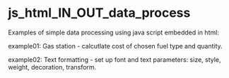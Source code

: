 # js_html_IN_OUT_data_process
Examples of simple data processing using java script embedded in html:

example01: Gas station - calcutlate cost of chosen fuel type and quantity.

example02: Text formatting - set up font and text parameters: size, style, weight, decoration, transform. 
